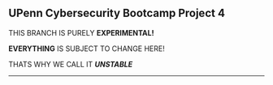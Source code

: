 ## UPenn Cybersecurity Bootcamp Project 4

THIS BRANCH IS PURELY **EXPERIMENTAL!**

**EVERYTHING** IS SUBJECT TO CHANGE HERE!

THATS WHY WE CALL IT ***UNSTABLE***

----

